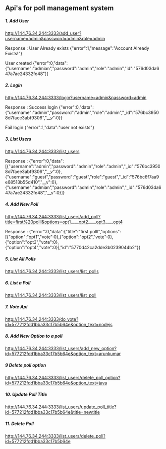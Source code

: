 ## Api's for poll management system


##### 1. Add User
http://144.76.34.244:3333/add_user?username=admin&password=admin&role=admin

Response : 
User Already exists
{"error":1,"message":"Account Already Exists!"}

User created 
{"error":0,"data":{"username":"admian","password":"admin","role":"admin","id":"576d03da647a7ae24332fe48"}}

##### 2. Login
http://144.76.34.244:3333/login?username=admin&password=admin

Response : 
Success login
{"error":0,"data":{"username":"admin","password":"admin","role":"admin","_id":"576bc39508d7faee3abf9306","__v":0}}

Fail login
{"error":1,"data":"user not exists"}

##### 3. List Users
http://144.76.34.244:3333/list_users

Response : 
{"error":0,"data":[{"username":"admin","password":"admin","role":"admin","_id":"576bc39508d7faee3abf9306","__v":0},{"username":"guest","password":"guest","role":"guest","_id":"576bc6f7aa9e68513b55d410","__v":0},{"username":"admian","password":"admin","role":"admin","_id":"576d03da647a7ae24332fe48","__v":0}]}

##### 4. Add New Poll
http://144.76.34.244:3333/list_users/add_poll?title=first%20polll&options=opt1____opt2____opt3____opt4

Response : 
{"error":0,"data":{"title":"first polll","options":[{"option":"opt1","vote":0},{"option":"opt2","vote":0},{"option":"opt3","vote":0},{"option":"opt4","vote":0}],"id":"5770d42ca2dde3b0239044b2"}}

##### 5. List All Polls
http://144.76.34.244:3333/list_users/list_polls

##### 6. List a Poll
http://144.76.34.244:3333/list_users/list_poll

##### 7. Vote Api
http://144.76.34.244:3333/do_vote?id=577212fdd1bba33c17b5b64e&option_text=nodejs

##### 8. Add New Option to a poll
http://144.76.34.244:3333/list_users/add_new_option?id=577212fdd1bba33c17b5b64e&option_text=arunkumar

##### 9 Delete poll option
http://144.76.34.244:3333/list_users/delete_poll_option?id=577212fdd1bba33c17b5b64e&option_text=java

##### 10. Update Poll Title
http://144.76.34.244:3333/list_users/update_poll_title?id=577212fdd1bba33c17b5b64e&title=newtitle

##### 11. Delete Poll
http://144.76.34.244:3333/list_users/delete_poll?id=577212fdd1bba33c17b5b64e

